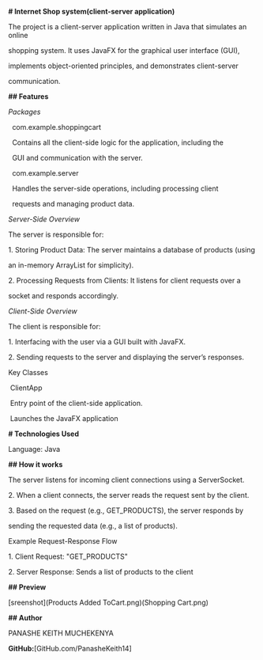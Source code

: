 **# Internet Shop system(client-server application)**



The project is a client-server application written in Java that simulates an online

shopping system. It uses JavaFX for the graphical user interface (GUI),

implements object-oriented principles, and demonstrates client-server

communication.



**## Features**



*Packages*

  com.example.shoppingcart

  Contains all the client-side logic for the application, including the

  GUI and communication with the server.

  com.example.server

  Handles the server-side operations, including processing client

  requests and managing product data.



*Server-Side Overview*

The server is responsible for:

1\. Storing Product Data: The server maintains a database of products (using

an in-memory ArrayList for simplicity).

2\. Processing Requests from Clients: It listens for client requests over a

socket and responds accordingly.



*Client-Side Overview*

The client is responsible for:

1\. Interfacing with the user via a GUI built with JavaFX.

2\. Sending requests to the server and displaying the server’s responses.

Key Classes

&nbsp;ClientApp

&nbsp;Entry point of the client-side application.

&nbsp;Launches the JavaFX application



**# Technologies Used**



Language: Java



**## How it works**

The server listens for incoming client connections using a ServerSocket.

2\. When a client connects, the server reads the request sent by the client.

3\. Based on the request (e.g., GET\_PRODUCTS), the server responds by

sending the requested data (e.g., a list of products).

Example Request-Response Flow

1\. Client Request: "GET\_PRODUCTS"

2\. Server Response: Sends a list of products to the client



**## Preview**

[sreenshot](Products Added  ToCart.png)(Shopping Cart.png)



**## Author**

PANASHE KEITH MUCHEKENYA

**GitHub:**\[GitHub.com/PanasheKeith14]


